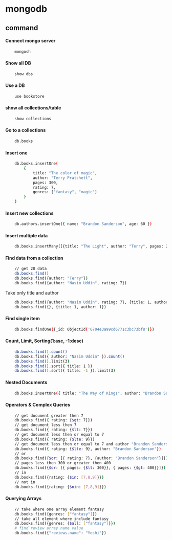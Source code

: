 # mongodb

## command

#### Connect mongo server

```bash
    mongosh
```

#### Show all DB

```bash
    show dbs
```

#### Use a DB

```bash
    use bookstore
```

#### show all collections/table

```bash
    show collections
```

#### Go to a collections

```bash
    db.books
```

#### Insert one

```bash
    db.books.insertOne(
        {
            title: "The color of magic",
            author: "Terry Pratchett",
            pages: 300,
            rating: 7,
            genres: ["fantasy", "magic"]
        }
    )
```

#### Insert new collections

```bash
    db.authors.insertOne({ name: "Brandon Sanderson", age: 60 })
```

#### Insert multiple data

```bash
    db.books.insertMany([{title: "The Light", author: "Terry", pages: 250, rating: 6, genres:["fantasy"]},{title: "Dune", author: "Frank", pages: 500, rating: 10, genres:["sci-fi", "dystopian"]}])
```

#### Find data from a collection

```bash
    // get 20 data
    db.books.find()
    db.books.find({author: "Terry"})
    db.books.find({author: "Nasim Uddin", rating: 7})
```

Take only title and author

```bash
    db.books.find({author: "Nasim Uddin", rating: 7}, {title: 1, author: 1})
    db.books.find({}, {title: 1, author: 1})
```

#### Find single item

```bash
    db.books.findOne({_id: ObjectId('6704e3a99cd6771c3bc73bf8')})
```

#### Count, Limit, Sorting(1:asc, -1:desc)

```bash
    db.books.find().count()
    db.books.find({ author: "Nasim Uddin" }).count()
    db.books.find().limit(3)
    db.books.find().sort({ title: 1 })
    db.books.find().sort({ title: -1 }).limit(3)
```

#### Nested Documents

```bash
    db.books.insertOne({ title: "The Way of Kings", author: "Brandon Sanderson", rating: 9, pages: 400, genres: ["fantasy"], reviews: [{name: "Yoshi", body: "Great book!"},{name: "mario", body: "so so"}] })
```

#### Operators & Complex Queries

```bash
    // get document greater then 7
    db.books.find({ rating: {$gt: 7}})
    // get document less then 7
    db.books.find({ rating: {$lt: 7}})
    // get document less then or equal to 7
    db.books.find({ rating: {$lte: 9}})
    // get document less then or equal to 7 and author "Brandon Sanderson"
    db.books.find({ rating: {$lte: 9}, author: "Brandon Sanderson"})
    // or
    db.books.find({$or: [{ rating: 7}, {author: "Brandon Sanderson"}]})
    // pages less then 300 or greater then 400
    db.books.find({$or: [{ pages: {$lt: 300}}, { pages: {$gt: 400}}]})
    // in
    db.books.find({rating: {$in: [7,8,9]}})
    // not in
    db.books.find({rating: {$nin: [7,8,9]}})
```

#### Querying Arrays

```bash
    // take where one array element fantasy
    db.books.find({genres: ["fantasy"]})
    // take all element where include fantasy
    db.books.find({genres: {$all: ["fantasy"]}})
    # find review array name value
    db.books.find({"reviews.name": "Yoshi"})
```
